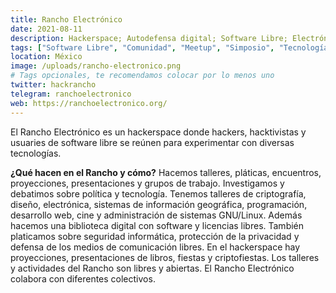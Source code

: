 ```yaml
---
title: Rancho Electrónico
date: 2021-08-11
description: Hackerspace; Autodefensa digital; Software Libre; Electrónica; Tecnopolitica; Cultura Libre
tags: ["Software Libre", "Comunidad", "Meetup", "Simposio", "Tecnología"]
location: México
image: /uploads/rancho-electronico.png
# Tags opcionales, te recomendamos colocar por lo menos uno
twitter: hackrancho
telegram: ranchoelectronico
web: https://ranchoelectronico.org/
---
```

El Rancho Electrónico es un hackerspace donde hackers, hacktivistas y usuaries de software libre se reúnen para experimentar con diversas tecnologías.

**¿Qué hacen en el Rancho y cómo?**
Hacemos talleres, pláticas, encuentros, proyecciones, presentaciones y grupos de trabajo. Investigamos y debatimos sobre política y tecnología. Tenemos talleres de criptografía, diseño, electrónica, sistemas de información geográfica, programación, desarrollo web, cine y administración de sistemas GNU/Linux. Además hacemos una biblioteca digital con software y licencias libres. También platicamos sobre seguridad informática, protección de la privacidad y defensa de los medios de comunicación libres. En el hackerspace hay proyecciones, presentaciones de libros, fiestas y criptofiestas. Los talleres y actividades del Rancho son libres y abiertas. El Rancho Electrónico colabora con diferentes colectivos.
